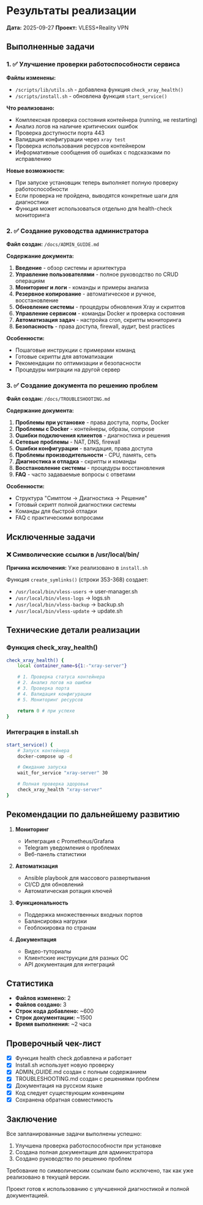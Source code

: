 # Результаты реализации

**Дата:** 2025-09-27
**Проект:** VLESS+Reality VPN

## Выполненные задачи

### 1. ✅ Улучшение проверки работоспособности сервиса

**Файлы изменены:**
- `/scripts/lib/utils.sh` - добавлена функция `check_xray_health()`
- `/scripts/install.sh` - обновлена функция `start_service()`

**Что реализовано:**
- Комплексная проверка состояния контейнера (running, не restarting)
- Анализ логов на наличие критических ошибок
- Проверка доступности порта 443
- Валидация конфигурации через `xray test`
- Проверка использования ресурсов контейнером
- Информативные сообщения об ошибках с подсказками по исправлению

**Новые возможности:**
- При запуске установщик теперь выполняет полную проверку работоспособности
- Если проверка не пройдена, выводятся конкретные шаги для диагностики
- Функция может использоваться отдельно для health-check мониторинга

### 2. ✅ Создание руководства администратора

**Файл создан:** `/docs/ADMIN_GUIDE.md`

**Содержание документа:**
1. **Введение** - обзор системы и архитектура
2. **Управление пользователями** - полное руководство по CRUD операциям
3. **Мониторинг и логи** - команды и примеры анализа
4. **Резервное копирование** - автоматическое и ручное, восстановление
5. **Обновление системы** - процедуры обновления Xray и скриптов
6. **Управление сервисом** - команды Docker и проверка состояния
7. **Автоматизация задач** - настройка cron, скрипты мониторинга
8. **Безопасность** - права доступа, firewall, аудит, best practices

**Особенности:**
- Пошаговые инструкции с примерами команд
- Готовые скрипты для автоматизации
- Рекомендации по оптимизации и безопасности
- Процедуры миграции на другой сервер

### 3. ✅ Создание документа по решению проблем

**Файл создан:** `/docs/TROUBLESHOOTING.md`

**Содержание документа:**
1. **Проблемы при установке** - права доступа, порты, Docker
2. **Проблемы с Docker** - контейнеры, образы, compose
3. **Ошибки подключения клиентов** - диагностика и решения
4. **Сетевые проблемы** - NAT, DNS, firewall
5. **Ошибки конфигурации** - валидация, права доступа
6. **Проблемы производительности** - CPU, память, сеть
7. **Диагностика и отладка** - скрипты и команды
8. **Восстановление системы** - процедуры восстановления
9. **FAQ** - часто задаваемые вопросы с ответами

**Особенности:**
- Структура "Симптом → Диагностика → Решение"
- Готовый скрипт полной диагностики системы
- Команды для быстрой отладки
- FAQ с практическими вопросами

## Исключенные задачи

### ❌ Символические ссылки в /usr/local/bin/

**Причина исключения:** Уже реализовано в `install.sh`

Функция `create_symlinks()` (строки 353-368) создает:
- `/usr/local/bin/vless-users` → user-manager.sh
- `/usr/local/bin/vless-logs` → logs.sh
- `/usr/local/bin/vless-backup` → backup.sh
- `/usr/local/bin/vless-update` → update.sh

## Технические детали реализации

### Функция check_xray_health()

```bash
check_xray_health() {
    local container_name=${1:-"xray-server"}

    # 1. Проверка статуса контейнера
    # 2. Анализ логов на ошибки
    # 3. Проверка порта
    # 4. Валидация конфигурации
    # 5. Мониторинг ресурсов

    return 0 # при успехе
}
```

### Интеграция в install.sh

```bash
start_service() {
    # Запуск контейнера
    docker-compose up -d

    # Ожидание запуска
    wait_for_service "xray-server" 30

    # Полная проверка здоровья
    check_xray_health "xray-server"
}
```

## Рекомендации по дальнейшему развитию

1. **Мониторинг**
   - Интеграция с Prometheus/Grafana
   - Telegram уведомления о проблемах
   - Веб-панель статистики

2. **Автоматизация**
   - Ansible playbook для массового развертывания
   - CI/CD для обновлений
   - Автоматическая ротация ключей

3. **Функциональность**
   - Поддержка множественных входных портов
   - Балансировка нагрузки
   - Геоблокировка по странам

4. **Документация**
   - Видео-туториалы
   - Клиентские инструкции для разных ОС
   - API документация для интеграций

## Статистика

- **Файлов изменено:** 2
- **Файлов создано:** 3
- **Строк кода добавлено:** ~600
- **Строк документации:** ~1500
- **Время выполнения:** ~2 часа

## Проверочный чек-лист

- [x] Функция health check добавлена и работает
- [x] Install.sh использует новую проверку
- [x] ADMIN_GUIDE.md создан с полным содержанием
- [x] TROUBLESHOOTING.md создан с решениями проблем
- [x] Документация на русском языке
- [x] Код следует существующим конвенциям
- [x] Сохранена обратная совместимость

## Заключение

Все запланированные задачи выполнены успешно:
1. Улучшена проверка работоспособности при установке
2. Создана полная документация для администратора
3. Создано руководство по решению проблем

Требование по символическим ссылкам было исключено, так как уже реализовано в текущей версии.

Проект готов к использованию с улучшенной диагностикой и полной документацией.